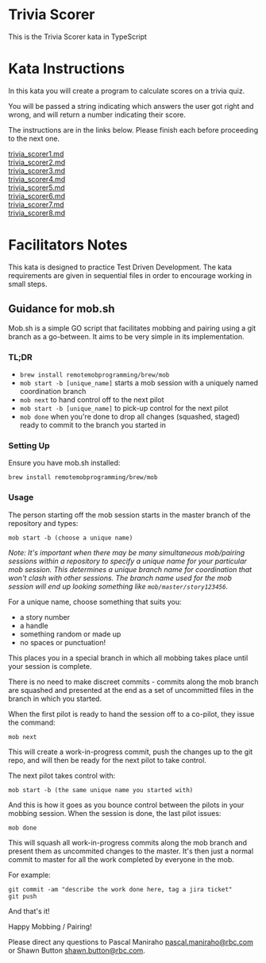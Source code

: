 # Trivia Scorer

This is the Trivia Scorer kata in TypeScript

# Kata Instructions

In this kata you will create a program to calculate scores on a trivia quiz.

You will be passed a string indicating which answers the user got right and wrong, and will return a number indicating their score.

The instructions are in the links below. Please finish each before proceeding to the next one.

[trivia_scorer1.md](instructions/trivia_scorer1.md)  
[trivia_scorer2.md](instructions/trivia_scorer2.md)  
[trivia_scorer3.md](instructions/trivia_scorer3.md)  
[trivia_scorer4.md](instructions/trivia_scorer4.md)  
[trivia_scorer5.md](instructions/trivia_scorer5.md)  
[trivia_scorer6.md](instructions/trivia_scorer6.md)  
[trivia_scorer7.md](instructions/trivia_scorer7.md)  
[trivia_scorer8.md](instructions/trivia_scorer8.md)

# Facilitators Notes

This kata is designed to practice Test Driven Development.
The kata requirements are given in sequential files in order to encourage working in small steps.

## Guidance for mob.sh

Mob.sh is a simple GO script that facilitates mobbing and pairing using a git
branch as a go-between. It aims to be very simple in its implementation.

### TL;DR

- `brew install remotemobprogramming/brew/mob`
- `mob start -b [unique_name]` starts a mob session with a uniquely named
  coordination branch
- `mob next` to hand control off to the next pilot
- `mob start -b [unique_name]` to pick-up control for the next pilot
- `mob done` when you're done to drop all changes (squashed, staged) ready to
  commit to the branch you started in

### Setting Up

Ensure you have mob.sh installed:

```
brew install remotemobprogramming/brew/mob
```

### Usage

The person starting off the mob session starts in the master branch of the
repository and types:

```
mob start -b (choose a unique name)
```

_Note: It's important when there may be many simultaneous mob/pairing sessions
within a repository to specify a unique name for your particular mob session.
This determines a unique branch name for coordination that won't clash with
other sessions. The branch name used for the mob session will end up looking
something like `mob/master/story123456`._

For a unique name, choose something that suits you:

- a story number
- a handle
- something random or made up
- no spaces or punctuation!

This places you in a special branch in which all mobbing takes place until your
session is complete.

There is no need to make discreet commits - commits along the mob branch are
squashed and presented at the end as a set of uncommitted files in the branch in
which you started.

When the first pilot is ready to hand the session off to a co-pilot, they issue
the command:

```
mob next
```

This will create a work-in-progress commit, push the changes up to the git repo,
and will then be ready for the next pilot to take control.

The next pilot takes control with:

```
mob start -b (the same unique name you started with)
```

And this is how it goes as you bounce control between the pilots in your mobbing
session. When the session is done, the last pilot issues:

```
mob done
```

This will squash all work-in-progress commits along the mob branch and present
them as uncommited changes to the master. It's then just a normal commit to
master for all the work completed by everyone in the mob.

For example:

```
git commit -am "describe the work done here, tag a jira ticket"
git push
```

And that's it!

Happy Mobbing / Pairing!

Please direct any questions to Pascal Maniraho <pascal.maniraho@rbc.com> or Shawn Button <shawn.button@rbc.com>.
